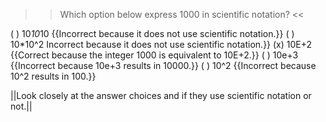 >>Which option below express 1000 in scientific notation? <<

( ) 10<em>10</em>10 {{Incorrect because it does not use scientific notation.}}
( ) 10*10^2 Incorrect because it does not use scientific notation.}}
(x) 10E+2 {{Correct because the integer 1000 is equivalent to 10E+2.}}
( ) 10e+3 {{Incorrect because 10e+3 results in 10000.}}
( ) 10^2 {{Incorrect because 10^2 results in 100.}}

||Look closely at the answer choices and if they use scientific notation or not.||
